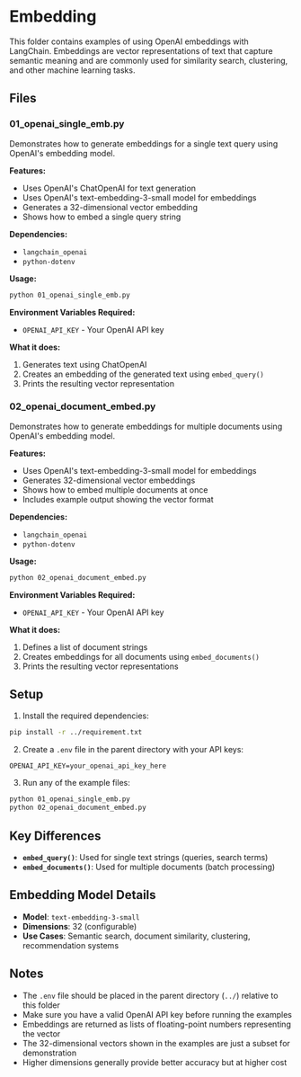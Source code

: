 # Embedding

This folder contains examples of using OpenAI embeddings with LangChain. Embeddings are vector representations of text that capture semantic meaning and are commonly used for similarity search, clustering, and other machine learning tasks.

## Files

### 01_openai_single_emb.py
Demonstrates how to generate embeddings for a single text query using OpenAI's embedding model.

**Features:**
- Uses OpenAI's ChatOpenAI for text generation
- Uses OpenAI's text-embedding-3-small model for embeddings
- Generates a 32-dimensional vector embedding
- Shows how to embed a single query string

**Dependencies:**
- `langchain_openai`
- `python-dotenv`

**Usage:**
```bash
python 01_openai_single_emb.py
```

**Environment Variables Required:**
- `OPENAI_API_KEY` - Your OpenAI API key

**What it does:**
1. Generates text using ChatOpenAI
2. Creates an embedding of the generated text using `embed_query()`
3. Prints the resulting vector representation

### 02_openai_document_embed.py
Demonstrates how to generate embeddings for multiple documents using OpenAI's embedding model.

**Features:**
- Uses OpenAI's text-embedding-3-small model for embeddings
- Generates 32-dimensional vector embeddings
- Shows how to embed multiple documents at once
- Includes example output showing the vector format

**Dependencies:**
- `langchain_openai`
- `python-dotenv`

**Usage:**
```bash
python 02_openai_document_embed.py
```

**Environment Variables Required:**
- `OPENAI_API_KEY` - Your OpenAI API key

**What it does:**
1. Defines a list of document strings
2. Creates embeddings for all documents using `embed_documents()`
3. Prints the resulting vector representations

## Setup

1. Install the required dependencies:
```bash
pip install -r ../requirement.txt
```

2. Create a `.env` file in the parent directory with your API keys:
```env
OPENAI_API_KEY=your_openai_api_key_here
```

3. Run any of the example files:
```bash
python 01_openai_single_emb.py
python 02_openai_document_embed.py
```

## Key Differences

- **`embed_query()`**: Used for single text strings (queries, search terms)
- **`embed_documents()`**: Used for multiple documents (batch processing)

## Embedding Model Details

- **Model**: `text-embedding-3-small`
- **Dimensions**: 32 (configurable)
- **Use Cases**: Semantic search, document similarity, clustering, recommendation systems

## Notes

- The `.env` file should be placed in the parent directory (`../`) relative to this folder
- Make sure you have a valid OpenAI API key before running the examples
- Embeddings are returned as lists of floating-point numbers representing the vector
- The 32-dimensional vectors shown in the examples are just a subset for demonstration
- Higher dimensions generally provide better accuracy but at higher cost

